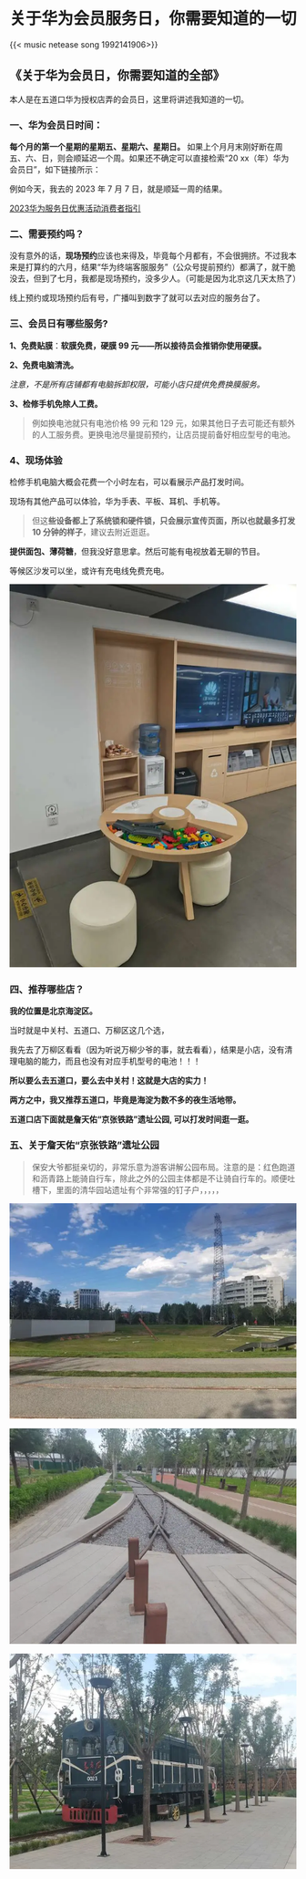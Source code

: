 # 关于华为会员服务日，你需要知道的一切 


{{< music netease song 1992141906>}}

## 《关于华为会员日，你需要知道的全部》

本人是在五道口华为授权店弄的会员日，这里将讲述我知道的一切。

### 一、华为会员日时间：

**每个月的第一个星期的星期五、星期六、星期日。** 如果上个月月末刚好断在周五、六、日，则会顺延迟一个周。如果还不确定可以直接检索“20 xx（年）华为会员日”，如下链接所示：

例如今天，我去的 2023 年 7 月 7 日，就是顺延一周的结果。

[2023华为服务日优惠活动消费者指引](https://consumer.huawei.com/cn/support/search/)

### 二、需要预约吗？

没有意外的话，**现场预约**应该也来得及，毕竟每个月都有，不会很拥挤。不过我本来是打算约的六月，结果“华为终端客服服务”（公众号提前预约）都满了，就干脆没去，但到了七月，我都是现场预约，没多少人。（可能是因为北京这几天太热了）

线上预约或现场预约后有号，广播叫到数字了就可以去对应的服务台了。

### 三、会员日有哪些服务?

**1、免费贴膜**：**软膜免费，硬膜 99 元——所以接待员会推销你使用硬膜。**

**2、免费电脑清洗。**

*注意，不是所有店铺都有电脑拆卸权限，可能小店只提供免费换膜服务。*

**3、检修手机免除人工费。**

> 例如换电池就只有电池价格 99 元和 129 元，如果其他日子去可能还有额外的人工服务费。更换电池尽量提前预约，让店员提前备好相应型号的电池。

### 4、现场体验

检修手机电脑大概会花费一个小时左右，可以看展示产品打发时间。

现场有其他产品可以体验，华为手表、平板、耳机、手机等。

> 但这**些设备都上了系统锁和硬件锁，只会展示宣传页面，所以也就最多打发 10 分钟的样子**，建议去附近逛逛。

**提供面包、薄荷糖**，但我没好意思拿。然后可能有电视放着无聊的节目。

等候区沙发可以坐，或许有充电线免费充电。

![图是五道口华为店，如图，甚至还有个小孩玩的积木](/img/华为.zh-cn-20240523102512042.webp)

### 四、推荐哪些店？

**我的位置是北京海淀区。**

当时就是中关村、五道口、万柳区这几个选，

我先去了万柳区看看（因为听说万柳少爷的事，就去看看），结果是小店，没有清理电脑的能力，而且也没有对应手机型号的电池！！！

**所以要么去五道口，要么去中关村！这就是大店的实力！**

**两方之中，我又推荐五道口，毕竟是海淀为数不多的夜生活地带。**

**五道口店下面就是詹天佑“京张铁路”遗址公园, 可以打发时间逛一逛。**

### 五、关于詹天佑“京张铁路”遗址公园

> 保安大爷都挺亲切的，非常乐意为游客讲解公园布局。注意的是：红色跑道和沥青路上能骑自行车，除此之外的公园主体都是不让骑自行车的。顺便吐槽下，里面的清华园站遗址有个非常强的钉子户，，，，，

![纪念碑？有草坪和滑滑梯，我始终找不到很好的远景构图角度](/img/华为.zh-cn-20240523102431573.webp)

![铁道遗迹](/img/华为.zh-cn-20240523102412792.webp)

![公园尽头的火车模型](/img/华为.zh-cn-20240523102350804.webp)

